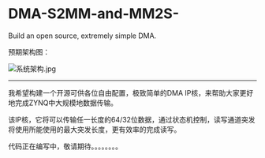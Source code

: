 # DMA-S2MM-and-MM2S-
Build an open source, extremely simple DMA.



预期架构图：

![系统架构.jpg](https://github.com/zhanghaoqing/DMA-S2MM-and-MM2S-/blob/master/Picture/%E7%B3%BB%E7%BB%9F%E6%9E%B6%E6%9E%84.jpg?raw=true)

***

我希望构建一个开源可供各位自由配置，极致简单的DMA IP核，来帮助大家更好地完成ZYNQ中大规模地数据传输。

该IP核，它将可以传输任一长度的64/32位数据，通过状态机控制，读写通道突发将使用所能使用的最大突发长度，更有效率的完成读写。



代码正在编写中，敬请期待。。。。。。。。